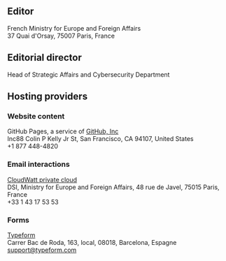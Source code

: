 ## Editor

French Ministry for Europe and Foreign Affairs<br>
37 Quai d'Orsay, 75007 Paris, France

## Editorial director

Head of Strategic Affairs and Cybersecurity Department

## Hosting providers

### Website content

GitHub Pages, a service of [GitHub, Inc](https://github.com)<br>
Inc88 Colin P Kelly Jr St, San Francisco, CA 94107, United States<br>
+1 877 448-4820

### Email interactions

[CloudWatt private cloud](https://www.cloudwatt.com/fr/solutions/cloudprivevirtuel.html)<br>
DSI, Ministry for Europe and Foreign Affairs, 48 rue de Javel, 75015 Paris, France<br>
+33 1 43 17 53 53

### Forms

[Typeform](https://www.typeform.com)<br>
Carrer Bac de Roda, 163, local, 08018, Barcelona, Espagne<br>
support@typeform.com
